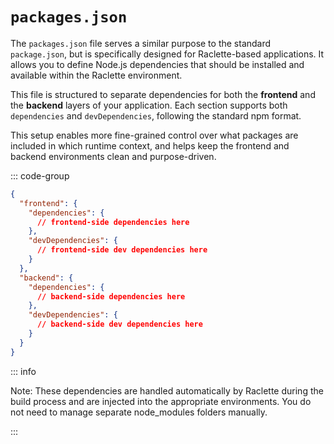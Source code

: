 # `packages.json`

The `packages.json` file serves a similar purpose to the standard `package.json`, but is specifically designed for Raclette-based applications. It allows you to define Node.js dependencies that should be installed and available within the Raclette environment.

This file is structured to separate dependencies for both the **frontend** and the **backend** layers of your application. Each section supports both `dependencies` and `devDependencies`, following the standard npm format.

This setup enables more fine-grained control over what packages are included in which runtime context, and helps keep the frontend and backend environments clean and purpose-driven.

::: code-group

```json [packages.json]
{
  "frontend": {
    "dependencies": {
      // frontend-side dependencies here
    },
    "devDependencies": {
      // frontend-side dev dependencies here
    }
  },
  "backend": {
    "dependencies": {
      // backend-side dependencies here
    },
    "devDependencies": {
      // backend-side dev dependencies here
    }
  }
}
```

::: info

Note: These dependencies are handled automatically by Raclette during the build process and are injected into the appropriate environments. You do not need to manage separate node_modules folders manually.

:::
